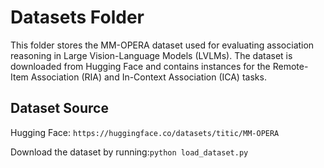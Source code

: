 # Datasets Folder
This folder stores the MM-OPERA dataset used for evaluating association reasoning in Large Vision-Language Models (LVLMs). The dataset is downloaded from Hugging Face and contains instances for the Remote-Item Association (RIA) and In-Context Association (ICA) tasks.

## Dataset Source

Hugging Face: `https://huggingface.co/datasets/titic/MM-OPERA`

Download the dataset by running:`python load_dataset.py`
